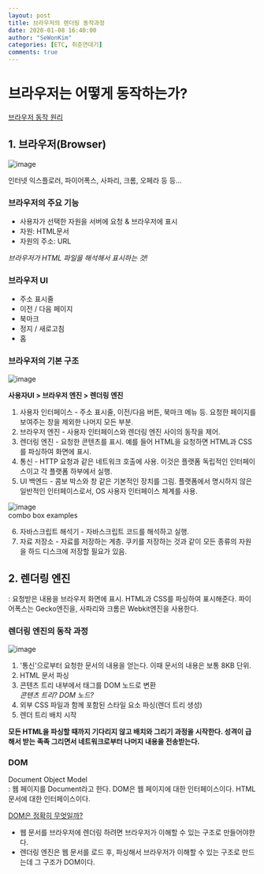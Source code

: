 ```yaml
---
layout: post
title: 브라우저의 렌더링 동작과정
date: 2020-01-08 16:40:00
author: "SeWonKim"
categories: [ETC, 취준연대기]
comments: true
---
```


# 브라우저는 어떻게 동작하는가?

[브라우저 동작 원리](https://d2.naver.com/helloworld/59361)

## 1. 브라우저(Browser)

![image](https://user-images.githubusercontent.com/30452963/71958868-b1268000-3234-11ea-8177-38a2a3fba1d6.png)

인터넷 익스플로러, 파이어폭스, 사파리, 크롬, 오페라 등 등...

### 브라우저의 주요 기능
- 사용자가 선택한 자원을 서버에 요청 & 브라우저에 표시
- 자원: HTML문서
- 자원의 주소: URL

*브라우저가 HTML 파일을 해석해서 표시하는 것!*

### 브라우저 UI
- 주소 표시줄
- 이전 / 다음 페이지
- 북마크
- 정지 / 새로고침
- 홈

### 브라우저의 기본 구조

![image](https://user-images.githubusercontent.com/30452963/71959404-01eaa880-3236-11ea-86c9-4b64816940f2.png)

**사용자UI > 브라우저 엔진 > 렌더링 엔진**

1. 사용자 인터페이스 - 주소 표시줄, 이전/다음 버튼, 북마크 메뉴 등. 요청한 페이지를 보여주는 창을 제외한 나머지 모든 부분.
2. 브라우저 엔진 - 사용자 인터페이스와 렌더링 엔진 사이의 동작을 제어.
3. 렌더링 엔진 - 요청한 콘텐츠를 표시. 예를 들어 HTML을 요청하면 HTML과 CSS를 파싱하여 화면에 표시.
4. 통신 - HTTP 요청과 같은 네트워크 호출에 사용. 이것은 플랫폼 독립적인 인터페이스이고 각 플랫폼 하부에서 실행.
5. UI 백엔드 - 콤보 박스와 창 같은 기본적인 장치를 그림. 플랫폼에서 명시하지 않은 일반적인 인터페이스로서, OS 사용자 인터페이스 체계를 사용.

![image](https://user-images.githubusercontent.com/30452963/71959621-7e7d8700-3236-11ea-8998-4613d95004f7.png)       
combo box examples

6. 자바스크립트 해석기 - 자바스크립트 코드를 해석하고 실행.
7. 자료 저장소 - 자료를 저장하는 계층. 쿠키를 저장하는 것과 같이 모든 종류의 자원을 하드 디스크에 저장할 필요가 있음.

## 2. 렌더링 엔진

: 요청받은 내용을 브라우저 화면에 표시. HTML과 CSS를 파싱하여 표시해준다. 파이어폭스는 Gecko엔진을, 사파리와 크롬은 Webkit엔진을 사용한다.

### 렌더링 엔진의 동작 과정

![image](https://user-images.githubusercontent.com/30452963/71960095-838f0600-3237-11ea-8d41-f107845fd73c.png)


1. '통신'으로부터 요청한 문서의 내용을 얻는다. 이때 문서의 내용은 보통 8KB 단위.
2. HTML 문서 파싱
3. 콘텐츠 트리 내부에서 태그를 DOM 노드로 변환      
*콘텐츠 트리? DOM 노드?*
4. 외부 CSS 파일과 함께 포함된 스타일 요소 파싱(렌더 트리 생성)
5. 렌더 트리 배치 시작

**모든 HTML을 파싱할 때까지 기다리지 않고 배치와 그리기 과정을 시작한다. 성격이 급해서 받는 족족 그리면서 네트워크로부터 나머지 내용을 전송받는다.** 

### DOM

Document Object Model    
: 웹 페이지를 Document라고 한다. DOM은 웹 페이지에 대한 인터페이스이다. HTML 문서에 대한 인터페이스이다. 

[DOM은 정확히 무엇일까?](https://wit.nts-corp.com/2019/02/14/5522)

- 웹 문서를 브라우저에 렌더링 하려면 브라우저가 이해할 수 있는 구조로 만들어야한다.
- 렌더링 엔진은 웹 문서를 로드 후, 파싱해서 브라우저가 이해할 수 있는 구조로 만드는데 그 구조가 DOM이다.
